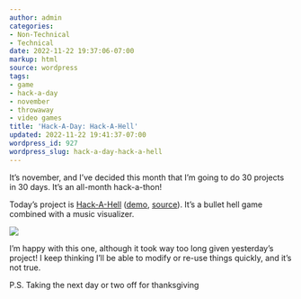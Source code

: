 ```yaml
---
author: admin
categories:
- Non-Technical
- Technical
date: 2022-11-22 19:37:06-07:00
markup: html
source: wordpress
tags:
- game
- hack-a-day
- november
- throwaway
- video games
title: 'Hack-A-Day: Hack-A-Hell'
updated: 2022-11-22 19:41:37-07:00
wordpress_id: 927
wordpress_slug: hack-a-day-hack-a-hell
---
```

It’s november, and I’ve decided this month that I’m going to do 30 projects in 30 days. It’s an all-month hack-a-thon!

Today’s project is [Hack-A-Hell](https://tilde.za3k.com/hackaday/hell/) ([demo](https://tilde.za3k.com/hackaday/hell/), [source](https://github.com/za3k/day22_hell)). It’s a bullet hell game combined with a music visualizer.

[![](https://blog.za3k.com/wp-content/uploads/2022/11/screenshot-19-1024x317.png)](https://tilde.za3k.com/hackaday/hell/)

I’m happy with this one, although it took way too long given yesterday’s project! I keep thinking I’ll be able to modify or re-use things quickly, and it’s not true.

P.S. Taking the next day or two off for thanksgiving
